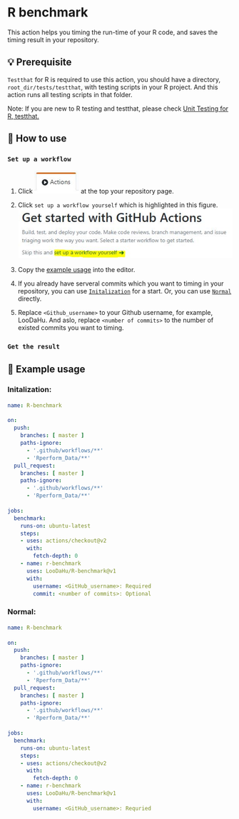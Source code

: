 # R benchmark

This action helps you timing the run-time of your R code, and saves the timing result in your repository. 

## :bulb: Prerequisite

`Testthat` for R is required to use this action, you should have a directory, `root_dir/tests/testthat`, with testing scripts in your R project. And this action runs all testing scripts in that folder.

Note: If you are new to R testing and testthat, please check [Unit Testing for R, testthat.](https://testthat.r-lib.org/)

## :wrench: How to use


### `Set up a workflow`

1. Click ![Action button](./readme_pics/action_button.JPG) at the top your repository page.

2. Click `set up a workflow yourself` which is highlighted in this figure.![set-up link](./readme_pics/set_up_link.JPG)  

3. Copy the [example usage](#pencil-example-usage) into the editor.

4. If you already have serveral commits which you want to timing in your repository, you can use [`Initalization`](#initalization) for a start. Or, you can use [`Normal`](#normal) directly.

5. Replace `<Github_username>` to your Github username, for example, LooDaHu. And aslo, replace `<number of commits>` to the number of existed commits you want to timing.

















### `Get the result`

## :pencil: Example usage
### Initalization:
```yaml
name: R-benchmark

on:
  push:
    branches: [ master ]
    paths-ignore: 
      - '.github/workflows/**'
      - 'Rperform_Data/**'
  pull_request:
    branches: [ master ]
    paths-ignore: 
      - '.github/workflows/**'
      - 'Rperform_Data/**'

jobs:
  benchmark:
    runs-on: ubuntu-latest
    steps:
    - uses: actions/checkout@v2
      with:
        fetch-depth: 0
    - name: r-benchmark
      uses: LooDaHu/R-benchmark@v1
      with:
        username: <GitHub_username>: Required
        commit: <number of commits>: Optional
```

### Normal:
```yaml
name: R-benchmark

on:
  push:
    branches: [ master ]
    paths-ignore: 
      - '.github/workflows/**'
      - 'Rperform_Data/**'
  pull_request:
    branches: [ master ]
    paths-ignore: 
      - '.github/workflows/**'
      - 'Rperform_Data/**'

jobs:
  benchmark:
    runs-on: ubuntu-latest
    steps:
    - uses: actions/checkout@v2
      with:
        fetch-depth: 0
    - name: r-benchmark
      uses: LooDaHu/R-benchmark@v1
      with:
        username: <GitHub_username>: Requried
```
